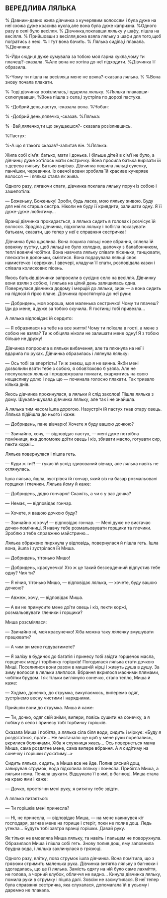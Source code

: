 ## ВЕРЕДЛИВА ЛЯЛЬКА

% Давним-давно жила дівчинка з кучерявим волоссям і була дуже на неї схожа дуже красива кукла,але вона була дуже капризна.
%Одного разу в селі було весілля.
% Дівчинка,поклавши ляльку у шафу, пішла на весілля.
% Прийшовши з весілля,вона взяла ляльку з шафи для того,щоб погратись з нею.
% І тут вона бачить.
% Лялька сиділа,і плакала.
%Дівчинка:

%-Йди сюди,я дуже сумувала за тобою моя гарна кукла,чому ти плачеш?-сказала.
%Але вона не хотіла до неї підходити.
%Дівчинка її образила.

%-Чому ти пішла на весілля,а мене не взяла?-сказала лялька.
%
%Вона знову почала плакати.

% Тоді дівчинка розізлилась,і вдарила ляльку.
%Лялька плакавши-схлюпувавши,
%Вона пішла з села,і зустріла по дорозі пастуха.

% -Добрий день,пастух,-сказала вона.
%Чобан:

% -Добрий день,лялечко,-сказав.
%Лялька:

% -Вай,лялечко,ти що знущаєшся?- сказала розізлившись.

%Пастух:

%-А що я такого сказав?-запитав він.
%Лялька:


Жила собі сім’я: батько, мати і донька.
І більше дітей в сім’ї не було, а дівчинці дуже хотілось мати сестричку.
Вона просила батька вирізати їй з дерева ляльку.
Батько вирізав.
Дівчинка пошила ляльці сукенку, панчішки, черевички.
Із овечої вовни зробила їй красиве кучеряве волосся — і лялька стала як жива.

Одного разу, лягаючи спати, дівчинка поклала ляльку поруч із собою і зашепотіла:

— Боженьку, Боженьку!
Зроби, будь ласка, мою ляльку живою.
Буду для неї як старша сестра.
Ніколи не буду її кривдити, залишати одну.
Я її дуже-дуже любитиму...

Вранці дівчинка прокидається, а лялька сидить в головах і розчісує їй волосся.
Зраділа дівчинка, підхопила ляльку і побігла показувати батькам, сказати, що тепер у неї є справжня сестричка!

Дівчинка була щаслива.
Вона пошила ляльці нове вбрання, сплела їй вовняну хустку, щоб ляльці не було холодно, шапочку з балабончиком, теплі вовняні чобітки.
Вона навчила ляльку співати пісеньки, танцювати, плескати в долоньки, сміятися.
Вона подарувала ляльці своє намистечко і сережки.
І ввечері, кладучи її спати, розповідала казки і співала колискових пісень.

Якось батьків дівчинки запросили в сусіднє село на весілля.
Дівчинку вони взяли з собою, і лялька на цілий день залишилась одна.
Повернулася дівчинка додому і мерщій до ляльки, зирк — а вона сидить на підлозі й гірко плаче.
Дівчинка простягнула до неї руки:

— Добридень, моя хороша, моя маленька сестричко!
Чому ти плачеш?
Іди до мене, я дуже за тобою скучила.
Я гостинці тобі привезла...

А лялька відповідає їй сердито:

— Я образилася на тебе на все життя!
Чому ти поїхала в гості, а мене з собою не взяла?
Ти ж обіцяла ніколи не залишати мене одну!
Я з тобою більше не дружу!

Дівчинка попросила в ляльки вибачення, але та плюнула на неї і вдарила по руках.
Дівчинка образилась і ляпнула ляльку:

— Ось тобі за впертість!
Ти ж знаєш, що я не винна.
Якби мені дозволили взяти тебе з собою, я обов’язково б узяла.
Але не послухалася лялька і продовжувала пхикати, скаржитись на свою нещасливу долю і ледь що — починала голосно плакати.
Так тривало кілька днів.

Якось дівчинка прокинулася, а ляльки й слід захолов!
Пішла лялька з дому.
Шукала-шукала дівчинка ляльку, але так і не знайшла.

А лялька тим часом ішла дорогою.
Назустріч їй пастух гнав отару овець.
Лялька підійшла до нього і каже:

— Добридень, пане вівчарю!
Хочете я буду вашою дочкою?

— Звичайно, хочу, — відповідає пастух, — мені дуже потрібна помічниця, яка допоможе доїти овець і кіз, збивати масло, готувати сир, пекти коржі...

Лялька повернулася і пішла геть.

— Куди ж ти?! — гукає їй услід здивований вівчар, але лялька навіть не оглянулась.

Ішла лялька, йшла, зустрівся їй гончар, який віз на базар розмальовані горщики і глечики.
Лялька йому й каже:

— Добридень, дядю гончарю!
Скажіть, а чи є у вас дочка?

— Немає, — відповідає гончар.

— Хочете, я вашою дочкою буду?

— Звичайно ж хочу! — відповідає гончар. — Мені дуже не вистачає дочки-помічниці.
Я навчу тебе розмальовувати горщики та глечики.
Зроблю з тебе справжню майстриню...

Лялька ображено пирхнула у відповідь, повернулася й пішла геть.
Ішла вона, йшла і зустрілася їй Миша.

— Добридень, тітонько Мишо!

— Добридень, красунечко!
Хто ж це такий безсердечний відпустив тебе одну?
Чия ти?

— Я нічия, тітонько Мишо, — відповідає лялька, — хочете, буду вашою дочкою?

— Авжеж, хочу, — відповідає Миша.

— А ви не примусите мене доїти овець і кіз, пекти коржі, розмальовувати глечики і горщики?

Миша розсміялася:

— Звичайно ні, моя красунечко!
Хіба можна таку лялечку змушувати працювати?

— А чим ви мене годуватимете?

— Я залізу в будинок до багатія і принесу тобі звідти горщечок масла, горщечок меду і торбинку горішків!
Погодилася лялька стати дочкою Миші.
Поселилися вони разом в мишачій нірці і живуть душа в душу.
За зиму волосся в ляльки злиплося.
Вбрання вкрилося масними плямами, чобітки брудом.
І як тільки виглянуло сонечко, стало тепло, Миша й каже:

— Ходімо, донечко, до струмка, викупаємось, виперемо одяг, зустрінемо весну чистими і нарядними.

Прийшли вони до струмка.
Миша й каже:

— Ти, дочко, одяг свій зніми, випери, повісь сушити на сонечку, а я побіжу в село і принесу тобі торбинку горішків.

Сказала Миша і побігла, а лялька сіла біля води, сидить і міркує: «Буду я роздягатися, прати...
Не вистачало ще щоб у мене руки порепались, вкрилися болячками.
Хіба я служниця якась...
Ось повернеться мама Миша, сама роздягне мене, сама випере вбрання.
А я сидітиму на сонечку і горішки лускатиму...»

Сидить лялька, сидить, а Миша все не йде.
Полив рясний дощ, завирував струмок, вода підхопила ляльку і понесла.
Прибігла Миша, а ляльки нема.
Почала шукати.
Відшукала її в ямі, в багнюці.
Миша стала на краю ями і каже:

— Дочко, простягни мені руку, я витягну тебе звідти.

А лялька питається:

— Ти горішків мені принесла?

— Ні, не принесла, — відповідає Миша, — на мене накинувся кіт господаря, загнав мене на горище і стеріг, поки не полив дощ.
Ледь утекла...
Будуть тобі завтра вранці горішки.
Давай руку.

Як тільки не вмовляла Миша ляльку, та навіть і пальцем не поворухнула.
Образилася Миша і пішла собі геть.
Знову полив дощ, яму заповнила брудна вода, і лялька захлинулася в грязюці.

Одного разу, влітку, повз струмок ішла дівчинка.
Вона помітила, що з грязюки стримить маленька рука.
Дівчинка витягла ляльку з багнюки і здогадалась, що це її лялька.
Замість одягу на ній було саме лахміття, не голова, а чорний клубок, обличчя не видно...
Кинула дівчинка ляльку, помила руки в струмку і пішла далі.
Зовсім не засмутилася.
В неї тепер була справжня сестричка, яка слухалася, допомагала їй в усьому і даремно не плакала.
